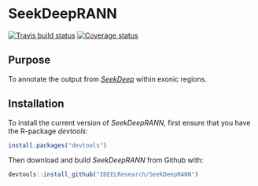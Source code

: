 # SeekDeepRANN
[![Travis build status](https://travis-ci.org/IDEELResearch/SeekDeepRANN.svg?branch=master)](https://travis-ci.org/IDEELResearch/SeekDeepRANN)
[![Coverage status](https://codecov.io/gh/IDEELResearch/SeekDeepRANN/branch/master/graph/badge.svg)](https://codecov.io/github/IDEELResearch/SeekDeepRANN?branch=master)

## Purpose 
To annotate the output from _[SeekDeep](http://baileylab.umassmed.edu/SeekDeep/)_ within exonic regions. 
  

## Installation 
To install the current version of _SeekDeepRANN_, first ensure that you have the R-package _devtools_:
``` r
install.packages("devtools")
```

Then download and build _SeekDeepRANN_ from Github with: 
``` r
devtools::install_github("IDEELResearch/SeekDeepRANN")
```
